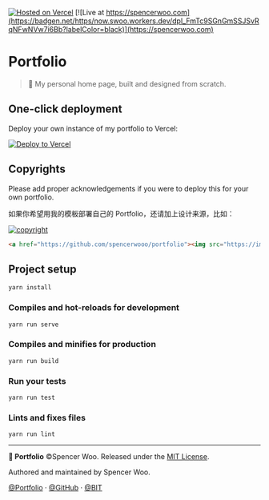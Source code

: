 [![Hosted on Vercel](https://badgen.net/badge/Vercel/$%20now%20spencerwooo%2Fportfolio/001122?icon=zeit&labelColor=black)](https://vercel.com/spencerwoo/home)
[![Live at https://spencerwoo.com](https://badgen.net/https/now.swoo.workers.dev/dpl_FmTc9SGnGmSSJSvRqNFwNVw7i6Bb?labelColor=black)](https://spencerwoo.com)

# Portfolio

> 🍌 My personal home page, built and designed from scratch.

<!-- [![Netlify Status](https://api.netlify.com/api/v1/badges/b78fe007-3630-48ab-9476-d4abf49459f6/deploy-status)](https://app.netlify.com/sites/spencer/deploys) -->

## One-click deployment

Deploy your own instance of my portfolio to Vercel:

[![Deploy to Vercel](https://vercel.com/button)](https://vercel.com/import/project?template=spencerwooo%2Fportfolio)

## Copyrights

Please add proper acknowledgements if you were to deploy this for your own portfolio.

如果你希望用我的模板部署自己的 Portfolio，还请加上设计来源，比如：

[![copyright](https://img.shields.io/badge/Designed%20by-github.com%2Fspencerwooo-black?logo=github&style=for-the-badge&labelColor=24292e)](https://github.com/spencerwooo/portfolio)

```html
<a href="https://github.com/spencerwooo/portfolio"><img src="https://img.shields.io/badge/Designed%20by-github.com%2Fspencerwooo-black?logo=github&style=for-the-badge&labelColor=24292e" alt="copyright"/></a>
```

## Project setup

```
yarn install
```

### Compiles and hot-reloads for development

```
yarn run serve
```

### Compiles and minifies for production

```
yarn run build
```

### Run your tests

```
yarn run test
```

### Lints and fixes files

```
yarn run lint
```

---

**🍌 Portfolio** ©Spencer Woo. Released under the [MIT License](./LICENSE).

Authored and maintained by Spencer Woo.

[@Portfolio](https://spencerwoo.com) · [@GitHub](https://github.com/spencerwooo) · [@BIT](http://www.bit.edu.cn/)
